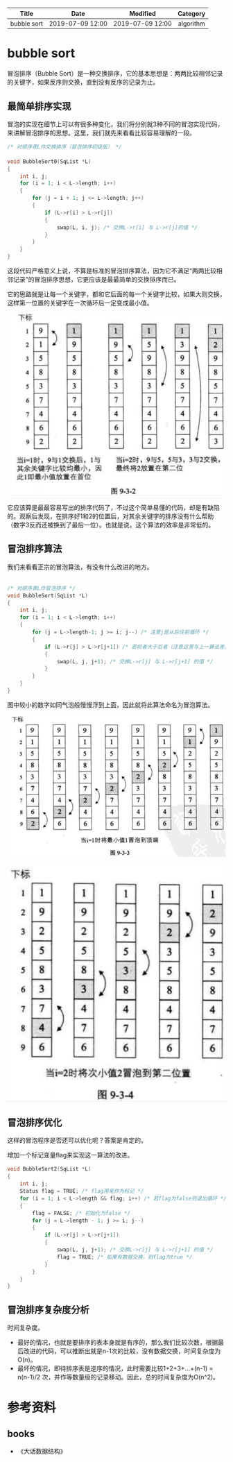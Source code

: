 | Title                | Date             | Modified         | Category          |
|:--------------------:|:----------------:|:----------------:|:-----------------:|
| bubble sort            | 2019-07-09 12:00 | 2019-07-09 12:00 | algorithm         |



# bubble sort


冒泡排序（Bubble Sort）是一种交换排序，它的基本思想是：两两比较相邻记录的关键字，如果反序则交换，直到没有反序的记录为止。


## 最简单排序实现

冒泡的实现在细节上可以有很多种变化，我们将分别就3种不同的冒泡实现代码，来讲解冒泡排序的思想。这里，我们就先来看看比较容易理解的一段。


```c
/* 对顺序表L作交换排序（冒泡排序初级版） */

void BubbleSort0(SqList *L)
{
    int i, j;
    for (i = 1; i < L->length; i++)
    {
        for (j = i + 1; j <= L->length; j++)
        {
            if (L->r[i] > L->r[j])
            {
                swap(L, i, j); /* 交换L->r[i] 与 L->r[j]的值 */
            }
        }
    }
}

```


这段代码严格意义上说，不算是标准的冒泡排序算法，因为它不满足“两两比较相邻记录”的冒泡排序思想，它更应该是最最简单的交换排序而已。

它的思路就是让每一个关键字，都和它后面的每一个关键字比较，如果大则交换，这样第一位置的关键字在一次循环后一定变成最小值。

![](./images/bubble_sort_01.png)



它应该算是最最容易写出的排序代码了，不过这个简单易懂的代码，却是有缺陷的。观察后发现，在排序好1和2的位置后，对其余关键字的排序没有什么帮助（数字3反而还被换到了最后一位）。也就是说，这个算法的效率是非常低的。



## 冒泡排序算法

我们来看看正宗的冒泡算法，有没有什么改进的地方。

```c

/* 对顺序表L作冒泡排序 */
void BubbleSort(SqList *L)
{
    int i, j;
    for (i = 1; i < L->length; i++)
    {
        for (j = L->length-1; j >= i; j--) /* 注意j是从后往前循环 */
        {
            if (L->r[j] > L->r[j+1]) /* 若前者大于后者（注意这里与上一算法差异） */
            {
                swap(L, j, j+1); /* 交换L->r[j] 与 L->r[j+1] 的值 */
            }
        }
    }
}

```

图中较小的数字如同气泡般慢慢浮到上面，因此就将此算法命名为冒泡算法。

![](./images/bubble_sort_02.png)

![](./images/bubble_sort_03.png)



## 冒泡排序优化
这样的冒泡程序是否还可以优化呢？答案是肯定的。

增加一个标记变量flag来实现这一算法的改进。
```c
void BubbleSort2(SqList *L)
{
    int i, j;
    Status flag = TRUE; /* flag用来作为标记 */
    for (i = 1; i < L->length && flag; i++) /* 若flag为false则退出循环 */
    {
        flag = FALSE; /* 初始化为false */
        for (j = L->length - 1; j >= i; j--)
        {
            if (L->r[j] > L->r[j+1])
            {
                swap(L, j, j+1); /* 交换L->r[j] 与 L->r[j+1] 的值 */
                flag = TRUE; /* 如果有数据交换，则flag为true */
            }
        }
    }
}

```



## 冒泡排序复杂度分析

时间复杂度。
- 最好的情况，也就是要排序的表本身就是有序的，那么我们比较次数，根据最后改进的代码，可以推断出就是n-1次的比较，没有数据交换，时间复杂度为O(n)。
- 最坏的情况，即待排序表是逆序的情况，此时需要比较1+2+3+…+(n-1) = n(n-1)/2 次，并作等数量级的记录移动。因此，总的时间复杂度为O(n^2)。




# 参考资料
## books
- 《大话数据结构》